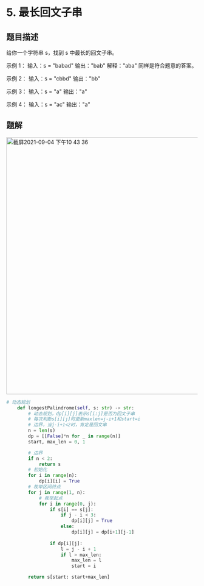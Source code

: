 # 5. 最长回文子串
## 题目描述
给你一个字符串 s，找到 s 中最长的回文子串。

示例 1：
输入：s = "babad"
输出："bab"
解释："aba" 同样是符合题意的答案。

示例 2：
输入：s = "cbbd"
输出："bb"

示例 3：
输入：s = "a"
输出："a"

示例 4：
输入：s = "ac"
输出："a"

## 题解
<img width="675" alt="截屏2021-09-04 下午10 43 36" src="https://user-images.githubusercontent.com/49756528/132098385-06594333-d02f-42c2-ad32-39f1c444c85f.png">

```python
# 动态规划
    def longestPalindrome(self, s: str) -> str:
        # 动态规划，dp[i][j]表示s[i:j]是否为回文子串
        # 每次判断s[i][j]时更新maxlen=j-i+1和start=i
        # 边界，当j-i+1<2时，肯定是回文串
        n = len(s)
        dp = [[False]*n for _ in range(n)]
        start, max_len = 0, 1

        # 边界
        if n < 2:
            return s
        # 初始化
        for i in range(n):
            dp[i][i] = True
        # 枚举区间终点
        for j in range(1, n):
            # 枚举起点
            for i in range(0, j):
                if s[i] == s[j]:
                    if j - i < 3:
                        dp[i][j] = True
                    else:
                        dp[i][j] = dp[i+1][j-1]
                
                if dp[i][j]:
                    l = j - i + 1
                    if l > max_len:
                        max_len = l
                        start = i

        return s[start: start+max_len]


```
